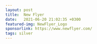 ```yaml
---
layout: post
title:  New Flyer
date:   2021-06-20 21:02:35 +0300
featured-img: NewFlyer_Logo
sponsorlink: https://www.newflyer.com/
tags: silver
---
```

